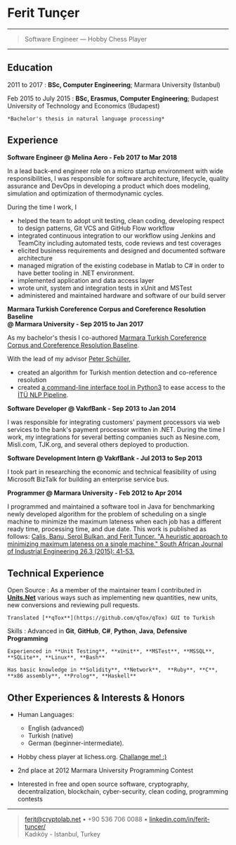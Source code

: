 Ferit Tunçer
============

----

>  Software Engineer — Hobby Chess Player

----

Education
---------

2011 to 2017
:   **BSc, Computer Engineering**; Marmara University (Istanbul)

Feb 2015 to July 2015
:    **BSc, Erasmus, Computer Engineering**; Budapest University of Technology and Economics (Budapest)

    *Bachelor's thesis in natural language processing*

Experience
----------

**Software Engineer @ Melina Aero - Feb 2017 to Mar 2018**

In a lead back-end engineer role on a micro startup environment with wide responsibilities, I was responsible for software architecture, lifecycle, quality assurance and DevOps in developing a product which does modeling, simulation and optimization of thermodynamic cycles.

During the time I work, I

  * helped the team to adopt unit testing, clean coding, developing respect to design patterns, Git VCS and GitHub Flow workflow
  * integrated continuous integration to our workflow using Jenkins and TeamCity including automated tests, code reviews and test coverages
  * elicited business requirements and designed and documented software architecture
  * managed migration of the existing codebase in Matlab to C# in order to have better tooling in .NET environment.
  * implemented application and data access layer
  * wrote unit, system and integration tests in xUnit and MSTest
  * administered and maintained hardware and software of our build server  


**Marmara Turkish Coreference Corpus and Coreference Resolution Baseline   
@ Marmara University - Sep 2015 to Jan 2017**

As my bachelor's thesis I co-authored [Marmara Turkish Coreference Corpus
and Coreference Resolution Baseline](https://arxiv.org/abs/1706.01863).

With the lead of my advisor [Peter Schüller](http://www.peterschueller.com/),

  * created an algorithm for Turkish mention detection and co-reference resolution
  * created [a command-line interface tool in Python3](https://github.com/ferittuncer/ITU-Turkish-NLP-Pipeline-Caller) to ease access to the [İTÜ NLP Pipeline](http://tools.nlp.itu.edu.tr/).


**Software Developer @ VakıfBank - Sep 2013 to Jan 2014**

I was responsible for integrating customers' payment processors via web services to the bank's payment processor written in .NET. During the time I work, my integrations for several betting companies such as Nesine.com, Misli.com, TJK.org, and several others deployed to production.


**Software Development Intern @ VakıfBank - Jul 2013 to Sep 2013**

I took part in researching the economic and technical feasibility of using Microsoft BizTalk for building an enterprise service bus.


**Programmer @ Marmara University - Feb 2012 to Apr 2014**

I programmed and maintained a software tool in Java for benchmarking newly developed algorithm for the problem of scheduling on a single machine to minimize the maximum lateness when each job has a different ready time, processing time, and due date. This work is published as follows: [Calis, Banu, Serol Bulkan, and Ferit Tuncer. "A heuristic approach to minimizing maximum lateness on a single machine." South African Journal of Industrial Engineering 26.3 (2015): 41-53.](https://journals.co.za/content/indeng/26/3/EJC181212)


Technical Experience
--------------------

Open Source
:   As a member of the maintainer team I contributed in [**Units.Net**](https://github.com/angularsen/UnitsNet) various ways such as implementing new quantities, new units, new conversions and reviewing pull requests.   

    Translated [**qTox**](https://github.com/qTox/qTox) GUI to Turkish



Skills
:   Advanced in **Git**, **GitHub**, **C#**, **Python**, **Java**, **Defensive Programming**

    Experienced in **Unit Testing**, **xUnit**, **MSTest**, **MSSQL**, **SQLite**, **Linux**, **Bash**

    Has basic knowledge in **Solidity**, **Network**,  **Ruby**, **C**, **x86 assembly**, **Prolog**, **Haskell**


Other Experiences & Interests & Honors
----------------------------------------

* Human Languages:

     * English (advanced)
     * Turkish (native)
     * German (beginner-intermediate).
     

* Hobby chess player at lichess.org. [Challange me! :)](https://lichess.org/@/SubbZzero)

* 2nd place at 2012 Marmara University Programming Contest

* Interested in free and open source software, cryptography, decentralization, blockchain, cyber-security, clean coding, programming contests
 

----

> <ferit@cryptolab.net> • +90 536 706 0088 • [linkedin.com/in/ferit-tuncer/](https://www.linkedin.com/in/ferit-tuncer/)\
> Kadıköy - Istanbul, Turkey
